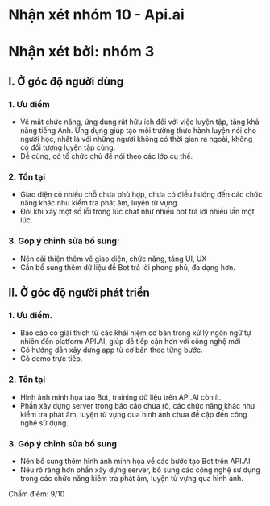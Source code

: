 
# Nhận xét nhóm 10 - Api.ai
# Nhận xét bởi: nhóm 3 

## I. Ở góc độ người dùng
### 1. Ưu điểm
- Về mặt chức năng, ứng dụng rất hữu ích đối với việc luyện tập, tăng khả năng tiếng Anh. Ứng dụng giúp tạo môi trường thực hành luyện nói cho người học, nhất là với những người không có thời gian ra ngoài, không có đối tượng luyện tập cùng.
- Dễ dùng, có tổ chức chủ đề nói theo các lớp cụ thể.
### 2. Tồn tại
- Giao diện có nhiều chỗ chưa phù hợp, chưa có điều hướng đến các chức năng khác như kiểm tra phát âm, luyện từ vựng.
- Đôi khi xảy một số lỗi trong lúc chat như nhiều bot trả lời nhiều lần một lúc.
### 3. Góp ý chỉnh sửa bổ sung:
- Nên cải thiện thêm về giao diện, chức năng, tăng UI, UX
- Cần bổ sung thêm dữ liệu để Bot trả lời phong phú, đa dạng hơn.
 
## II. Ở góc độ người phát triển
### 1. Ưu điểm.
- Báo cáo có giải thích từ các khái niệm cơ bản trong xử lý ngôn ngữ tự nhiên đến platform API.AI, giúp dễ tiếp cận hơn với công nghệ mới
- Có hướng dẫn xây dựng app từ cơ bản theo từng bước.
- Có demo trực tiếp.
### 2. Tồn tại
- Hình ảnh minh họa tạo Bot, training dữ liệu trên API.AI còn ít.
- Phần xây dựng server trong báo cáo chưa rõ, các chức năng khác như kiểm tra phát âm, luyện từ vựng qua hinh ảnh chưa đề cập đến công nghệ sử dụng.
### 3. Góp ý chỉnh sửa bổ sung
- Nên bổ sung thêm hình ảnh minh họa về các bước tạo Bot trên API.AI
- Nêu rõ ràng hơn phần xây dựng server, bổ sung các công nghệ sử dụng trong các chức năng kiểm tra phát âm, luyện từ vựng qua hình ảnh.

Chấm điểm: 9/10
